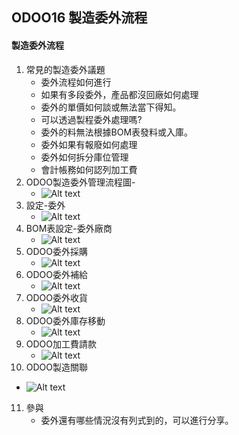 ## ODOO16 製造委外流程
#### 製造委外流程
1. 常見的製造委外議題
   + 委外流程如何進行
   + 如果有多段委外，產品都沒回廠如何處理
   + 委外的單價如何談或無法當下得知。
   + 可以透過製程委外處理嗎?
   + 委外的料無法根據BOM表發料或入庫。
   + 委外如果有報廢如何處理
   + 委外如何拆分庫位管理
   + 會計帳務如何認列加工費
2. ODOO製造委外管理流程圖-
   + ![Alt text](https://github.com/ksharry/odoo-repository/blob/main/pic/A4121.png?raw=true)
3. 設定-委外
   + ![Alt text](https://github.com/ksharry/odoo-repository/blob/main/pic/A4123.png?raw=true)
4. BOM表設定-委外廠商
   + ![Alt text](https://github.com/ksharry/odoo-repository/blob/main/pic/A4124.png?raw=true)
5. ODOO委外採購
   + ![Alt text](https://github.com/ksharry/odoo-repository/blob/main/pic/A4122.png?raw=true)
6. ODOO委外補給
   + ![Alt text](https://github.com/ksharry/odoo-repository/blob/main/pic/A4125.png?raw=true)
7. ODOO委外收貨
   + ![Alt text](https://github.com/ksharry/odoo-repository/blob/main/pic/A4126.png?raw=true)
8. ODOO委外庫存移動
   + ![Alt text](https://github.com/ksharry/odoo-repository/blob/main/pic/A4127.png?raw=true)
9. ODOO加工費請款
   + ![Alt text](https://github.com/ksharry/odoo-repository/blob/main/pic/A4128.png?raw=true)
10. ODOO製造關聯
   + ![Alt text](https://github.com/ksharry/odoo-repository/blob/main/pic/A4129.png?raw=true)
11. 參與
    + 委外還有哪些情況沒有列式到的，可以進行分享。
